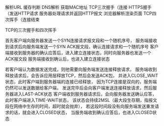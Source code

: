 
解析URL
缓存判断
DNS解析
获取MAC地址
TCP三次握手（连接
HTTPS握手（发送HTTP请求
服务器处理请求并返回HTTP报文
浏览器解析渲染页面
TCP四次挥手（连接结束


TCP的三次握手和四次挥手

首先客户端向服务器发送一个SYN连接请求报文段和一个随机序号，
服务端接收到请求后向服务端发送一个SYN ACK报文段，确认连接请求和一个随机序号
客户端接收到服务器的确认应答后，进入建立连接状态，同时向服务器也发送一个ACK报文段
服务端接收到确认后，也进入建立连接状态



若客户端认为数据发送完成，则他需要向服务端发送连接释放请求，
服务端收到释放请求后，会告诉应用层释放TCP，然后会发送ACK包，
并进入CLOSE_WAIT状态，此时客户端到服务器端的连接已经释放，
因为TCP连接是双向的，服务端仍然可以发送数据给客户端，
发送完毕后会向客户端发送连接释放请求，然后服务器进入LAST-ACK状态
客户端收到服务器请求后，会向服务器发送确认应答，此时客户端进入TIME-WAIT状态，
该状态会持续2MSL（最大段生存期，指报文段在网络中生存的时间，超时就会抛弃），
若这段时间段没有向服务端发送重发请求的话，就会进入CLOSED状态，
当服务端收到确认应答后，也进入CLOSED状态